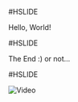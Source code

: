 #HSLIDE

Hello, World!

#HSLIDE

The End :) or not...

#HSLIDE

![Video](https://youtu.be/OR4JaAmA9rk)

